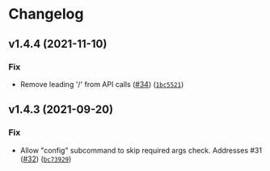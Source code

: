 # Changelog

<!--next-version-placeholder-->

## v1.4.4 (2021-11-10)
### Fix
* Remove leading '/' from API calls ([#34](https://github.com/stjudecloud/oliver/issues/34)) ([`1bc5521`](https://github.com/stjudecloud/oliver/commit/1bc552147d5c7f0c37b223c76d9a7afe006da0ac))

## v1.4.3 (2021-09-20)
### Fix
* Allow "config" subcommand to skip required args check. Addresses #31 ([#32](https://github.com/stjudecloud/oliver/issues/32)) ([`bc73929`](https://github.com/stjudecloud/oliver/commit/bc739298082b8631cff52096f9658684b8cd11ce))
